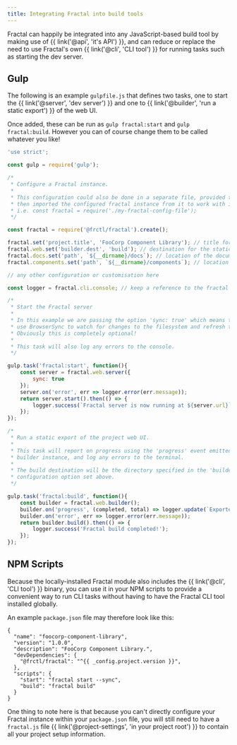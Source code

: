 ```yaml
---
title: Integrating Fractal into build tools
---
```


Fractal can happily be integrated into any JavaScript-based build tool by making use of {{ link('@api', 'it\'s API') }}, and can reduce or replace the need to use Fractal's own {{ link('@cli', 'CLI tool') }} for running tasks such as starting the dev server.

## Gulp

The following is an example `gulpfile.js` that defines two tasks, one to start the {{ link('@server', 'dev server') }} and one to {{ link('@builder', 'run a static export') }} of the web UI.

Once added, these can be run as `gulp fractal:start` and `gulp fractal:build`. However you can of course change them to be called whatever you like!

```js
'use strict';

const gulp = require('gulp');

/*
 * Configure a Fractal instance.
 *
 * This configuration could also be done in a separate file, provided that this file
 * then imported the configured fractal instance from it to work with in your Gulp tasks.
 * i.e. const fractal = require('./my-fractal-config-file');
 */

const fractal = require('@frctl/fractal').create();

fractal.set('project.title', 'FooCorp Component Library'); // title for the project
fractal.web.set('builder.dest', 'build'); // destination for the static export
fractal.docs.set('path', `${__dirname}/docs`); // location of the documentation directory.
fractal.components.set('path', `${__dirname}/components`); // location of the component directory.

// any other configuration or customisation here

const logger = fractal.cli.console; // keep a reference to the fractal CLI console utility

/*
 * Start the Fractal server
 *
 * In this example we are passing the option 'sync: true' which means that it will
 * use BrowserSync to watch for changes to the filesystem and refresh the browser automatically.
 * Obviously this is completely optional!
 *
 * This task will also log any errors to the console.
 */

gulp.task('fractal:start', function(){
    const server = fractal.web.server({
        sync: true
    });
    server.on('error', err => logger.error(err.message));
    return server.start().then(() => {
        logger.success(`Fractal server is now running at ${server.url}`);
    });
});

/*
 * Run a static export of the project web UI.
 *
 * This task will report on progress using the 'progress' event emitted by the
 * builder instance, and log any errors to the terminal.
 *
 * The build destination will be the directory specified in the 'builder.dest'
 * configuration option set above.
 */

gulp.task('fractal:build', function(){
    const builder = fractal.web.builder();
    builder.on('progress', (completed, total) => logger.update(`Exported ${completed} of ${total} items`, 'info'));
    builder.on('error', err => logger.error(err.message));
    return builder.build().then(() => {
        logger.success('Fractal build completed!');
    });
});

```

## NPM Scripts

Because the locally-installed Fractal module also includes the {{ link('@cli', 'CLI tool') }} binary, you can use it in your NPM scripts to provide a convenient way to run CLI tasks without having to have the Fractal CLI tool installed globally.

An example `package.json` file may therefore look like this:

```
{
  "name": "foocorp-component-library",
  "version": "1.0.0",
  "description": "FooCorp Component Library.",
  "devDependencies": {
    "@frctl/fractal": "^{{ _config.project.version }}",
  },
  "scripts": {
    "start": "fractal start --sync",
    "build": "fractal build"
  }
}
```

One thing to note here is that because you can't directly configure your Fractal instance within your `package.json` file, you will still need to have a `fractal.js` file {{ link('@project-settings', 'in your project root') }} to contain all your project setup information.
